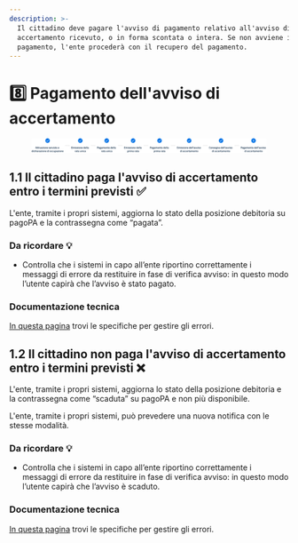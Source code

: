 ```yaml
---
description: >-
  Il cittadino deve pagare l'avviso di pagamento relativo all'avviso di
  accertamento ricevuto, o in forma scontata o intera. Se non avviene il
  pagamento, l'ente procederà con il recupero del pagamento.
---
```


# 8️⃣ Pagamento dell'avviso di accertamento

<figure><img src=".gitbook/assets/Stepper_08.png" alt=""><figcaption></figcaption></figure>

## **1.1 Il cittadino paga l'avviso di accertamento entro i termini previsti ✅**

L'ente, tramite i propri sistemi, aggiorna lo stato della posizione debitoria su pagoPA e la contrassegna come “pagata”.

### Da ricordare 💡&#x20;

* Controlla che i sistemi in capo all’ente riportino correttamente i messaggi di errore da restituire in fase di verifica avviso: in questo modo l’utente capirà che l’avviso è stato pagato.

### Documentazione tecnica&#x20;

[In questa pagina](https://docs.pagopa.it/gestionedeglierrori/faultcode-e-faultstring/domino-ec) trovi le specifiche per gestire gli errori.&#x20;

## **1.2 Il cittadino non paga l'avviso di accertamento entro i termini previsti ❌**

L'ente, tramite i propri sistemi, aggiorna lo stato della posizione debitoria e la contrassegna come “scaduta” su pagoPA e non più disponibile.

L'ente, tramite i propri sistemi, può prevedere una nuova notifica con le stesse modalità.

### Da ricordare 💡&#x20;

* Controlla che i sistemi in capo all’ente riportino correttamente i messaggi di errore da restituire in fase di verifica avviso: in questo modo l’utente capirà che l’avviso è scaduto.

### Documentazione tecnica&#x20;

[In questa pagina](https://docs.pagopa.it/gestionedeglierrori/faultcode-e-faultstring/domino-ec) trovi le specifiche per gestire gli errori.&#x20;
